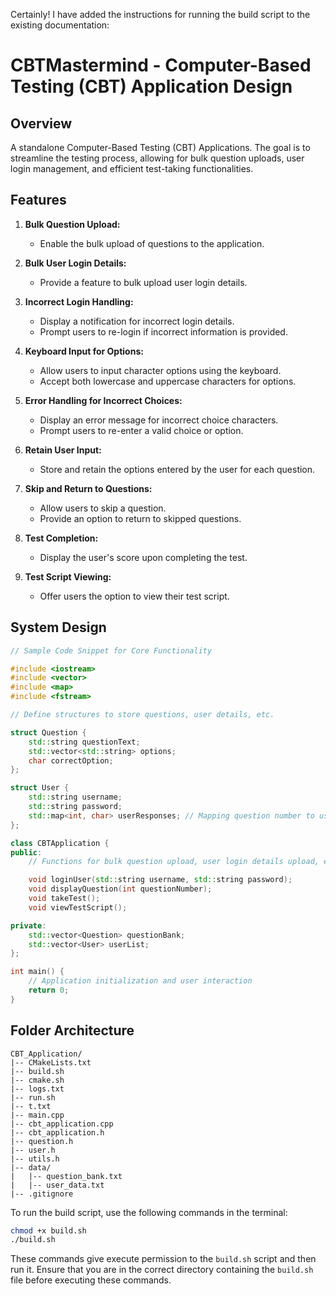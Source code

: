 Certainly! I have added the instructions for running the build script to the existing documentation:

# CBTMastermind -  Computer-Based Testing (CBT) Application Design

## Overview
A standalone Computer-Based Testing (CBT) Applications. The goal is to streamline the testing process, allowing for bulk question uploads, user login management, and efficient test-taking functionalities.

## Features
1. **Bulk Question Upload:**
    - Enable the bulk upload of questions to the application.
    
2. **Bulk User Login Details:**
    - Provide a feature to bulk upload user login details.

3. **Incorrect Login Handling:**
    - Display a notification for incorrect login details.
    - Prompt users to re-login if incorrect information is provided.

4. **Keyboard Input for Options:**
    - Allow users to input character options using the keyboard.
    - Accept both lowercase and uppercase characters for options.

5. **Error Handling for Incorrect Choices:**
    - Display an error message for incorrect choice characters.
    - Prompt users to re-enter a valid choice or option.

6. **Retain User Input:**
    - Store and retain the options entered by the user for each question.

7. **Skip and Return to Questions:**
    - Allow users to skip a question.
    - Provide an option to return to skipped questions.

8. **Test Completion:**
    - Display the user's score upon completing the test.

9. **Test Script Viewing:**
    - Offer users the option to view their test script.

## System Design

```cpp
// Sample Code Snippet for Core Functionality

#include <iostream>
#include <vector>
#include <map>
#include <fstream>

// Define structures to store questions, user details, etc.

struct Question {
    std::string questionText;
    std::vector<std::string> options;
    char correctOption;
};

struct User {
    std::string username;
    std::string password;
    std::map<int, char> userResponses; // Mapping question number to user's chosen option
};

class CBTApplication {
public:
    // Functions for bulk question upload, user login details upload, etc.

    void loginUser(std::string username, std::string password);
    void displayQuestion(int questionNumber);
    void takeTest();
    void viewTestScript();

private:
    std::vector<Question> questionBank;
    std::vector<User> userList;
};

int main() {
    // Application initialization and user interaction
    return 0;
}
```

## Folder Architecture

```
CBT_Application/
|-- CMakeLists.txt
|-- build.sh
|-- cmake.sh
|-- logs.txt
|-- run.sh
|-- t.txt
|-- main.cpp
|-- cbt_application.cpp
|-- cbt_application.h
|-- question.h
|-- user.h
|-- utils.h
|-- data/
|   |-- question_bank.txt
|   |-- user_data.txt
|-- .gitignore
```

To run the build script, use the following commands in the terminal:

```bash
chmod +x build.sh
./build.sh
```

These commands give execute permission to the `build.sh` script and then run it. Ensure that you are in the correct directory containing the `build.sh` file before executing these commands.